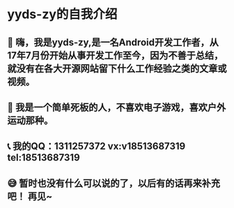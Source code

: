 # yyds-zy的自我介绍
## 🙋 嗨，我是yyds-zy,是一名Android开发工作者，从17年7月份开始从事开发工作至今，因为不善于总结，就没有在各大开源网站留下什么工作经验之类的文章或视频。
## 👀 我是一个简单死板的人，不喜欢电子游戏，喜欢户外运动那种。
## 📞 我的QQ：1311257372  vx:v18513687319  tel:18513687319
## 😅 暂时也没有什么可以说的了，以后有的话再来补充吧！ 再见~
